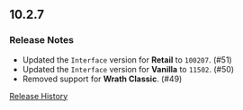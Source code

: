 ## 10.2.7

### Release Notes

- Updated the `Interface` version for **Retail** to `100207`. (#51)
- Updated the `Interface` version for **Vanilla** to `11502`. (#50)
- Removed support for **Wrath Classic**. (#49)

[Release History](https://github.com/SFX-WoW/Masque_Serenity/wiki/History)
